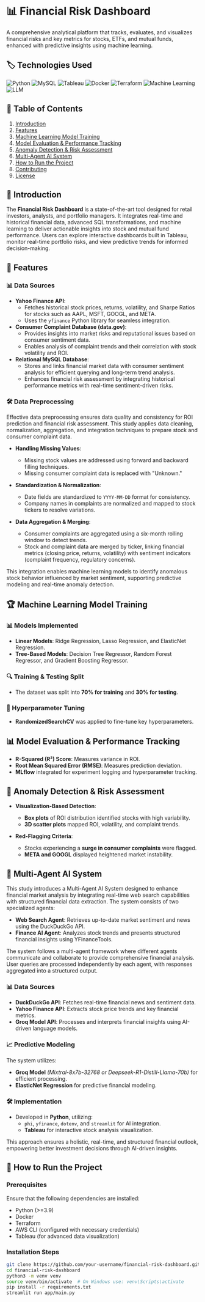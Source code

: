 # 📊 Financial Risk Dashboard

A comprehensive analytical platform that tracks, evaluates, and visualizes financial risks and key metrics for stocks, ETFs, and mutual funds, enhanced with predictive insights using machine learning.

## 🏷️ Technologies Used

![Python](https://img.shields.io/badge/Python-3.9-blue) ![MySQL](https://img.shields.io/badge/MySQL-8.0-blue) ![Tableau](https://img.shields.io/badge/Tableau-✔️-orange) ![Docker](https://img.shields.io/badge/Docker-✔️-brightgreen) ![Terraform](https://img.shields.io/badge/Terraform-✔️-purple) ![Machine Learning](https://img.shields.io/badge/ML-✔️-yellow) ![LLM](https://img.shields.io/badge/LLM-Groq,%20Phi%20Models-red)

## 📖 Table of Contents

1. [Introduction](#introduction)
2. [Features](#features)
3. [Machine Learning Model Training](#machine-learning-model-training)
4. [Model Evaluation & Performance Tracking](#model-evaluation--performance-tracking)
5. [Anomaly Detection & Risk Assessment](#anomaly-detection--risk-assessment)
6. [Multi-Agent AI System](#multi-agent-ai-system)
7. [How to Run the Project](#how-to-run-the-project)
8. [Contributing](#contributing)
9. [License](#license)

## 🔹 Introduction

The **Financial Risk Dashboard** is a state-of-the-art tool designed for retail investors, analysts, and portfolio managers. It integrates real-time and historical financial data, advanced SQL transformations, and machine learning to deliver actionable insights into stock and mutual fund performance. Users can explore interactive dashboards built in Tableau, monitor real-time portfolio risks, and view predictive trends for informed decision-making.

## 🚀 Features

### 📊 Data Sources

- **Yahoo Finance API**:
  - Fetches historical stock prices, returns, volatility, and Sharpe Ratios for stocks such as AAPL, MSFT, GOOGL, and META.
  - Uses the `yfinance` Python library for seamless integration.
- **Consumer Complaint Database (data.gov)**:
  - Provides insights into market risks and reputational issues based on consumer sentiment data.
  - Enables analysis of complaint trends and their correlation with stock volatility and ROI.
- **Relational MySQL Database**:
  - Stores and links financial market data with consumer sentiment analysis for efficient querying and long-term trend analysis.
  - Enhances financial risk assessment by integrating historical performance metrics with real-time sentiment-driven risks.

### 🛠️ Data Preprocessing

Effective data preprocessing ensures data quality and consistency for ROI prediction and financial risk assessment. This study applies data cleaning, normalization, aggregation, and integration techniques to prepare stock and consumer complaint data.

- **Handling Missing Values**:
  - Missing stock values are addressed using forward and backward filling techniques.
  - Missing consumer complaint data is replaced with "Unknown."

- **Standardization & Normalization**:
  - Date fields are standardized to `YYYY-MM-DD` format for consistency.
  - Company names in complaints are normalized and mapped to stock tickers to resolve variations.

- **Data Aggregation & Merging**:
  - Consumer complaints are aggregated using a six-month rolling window to detect trends.
  - Stock and complaint data are merged by ticker, linking financial metrics (closing price, returns, volatility) with sentiment indicators (complaint frequency, regulatory concerns).

This integration enables machine learning models to identify anomalous stock behavior influenced by market sentiment, supporting predictive modeling and real-time anomaly detection.

## 🏆 Machine Learning Model Training

### 📊 Models Implemented

- **Linear Models**: Ridge Regression, Lasso Regression, and ElasticNet Regression.
- **Tree-Based Models**: Decision Tree Regressor, Random Forest Regressor, and Gradient Boosting Regressor.

### 🔍 Training & Testing Split

- The dataset was split into **70% for training** and **30% for testing**.

### 🎯 Hyperparameter Tuning

- **RandomizedSearchCV** was applied to fine-tune key hyperparameters.

## 📊 Model Evaluation & Performance Tracking

- **R-Squared (R²) Score**: Measures variance in ROI.
- **Root Mean Squared Error (RMSE)**: Measures prediction deviation.
- **MLflow** integrated for experiment logging and hyperparameter tracking.

## 🚨 Anomaly Detection & Risk Assessment

- **Visualization-Based Detection**:
  - **Box plots** of ROI distribution identified stocks with high variability.
  - **3D scatter plots** mapped ROI, volatility, and complaint trends.

- **Red-Flagging Criteria**:
  - Stocks experiencing a **surge in consumer complaints** were flagged.
  - **META and GOOGL** displayed heightened market instability.

## 🤖 Multi-Agent AI System

This study introduces a Multi-Agent AI System designed to enhance financial market analysis by integrating real-time web search capabilities with structured financial data extraction. The system consists of two specialized agents:

- **Web Search Agent**: Retrieves up-to-date market sentiment and news using the DuckDuckGo API.
- **Finance AI Agent**: Analyzes stock trends and presents structured financial insights using YFinanceTools.

The system follows a multi-agent framework where different agents communicate and collaborate to provide comprehensive financial analysis. User queries are processed independently by each agent, with responses aggregated into a structured output. 

### 📊 Data Sources
- **DuckDuckGo API**: Fetches real-time financial news and sentiment data.
- **Yahoo Finance API**: Extracts stock price trends and key financial metrics.
- **Groq Model API**: Processes and interprets financial insights using AI-driven language models.

### 📈 Predictive Modeling
The system utilizes:
- **Groq Model** *(Mixtral-8x7b-32768 or Deepseek-R1-Distill-Llama-70b)* for efficient processing.
- **ElasticNet Regression** for predictive financial modeling.

### 🛠️ Implementation
- Developed in **Python**, utilizing:
  - `phi`, `yfinance`, `dotenv`, and `streamlit` for AI integration.
  - **Tableau** for interactive stock analysis visualization.

This approach ensures a holistic, real-time, and structured financial outlook, empowering better investment decisions through AI-driven insights.

## 📌 How to Run the Project

### Prerequisites

Ensure that the following dependencies are installed:

- Python (>=3.9)
- Docker
- Terraform
- AWS CLI (configured with necessary credentials)
- Tableau (for advanced data visualization)

### Installation Steps

```sh
git clone https://github.com/your-username/financial-risk-dashboard.git
cd financial-risk-dashboard
python3 -m venv venv
source venv/bin/activate  # On Windows use: venv\Scripts\activate
pip install -r requirements.txt
streamlit run app/main.py


